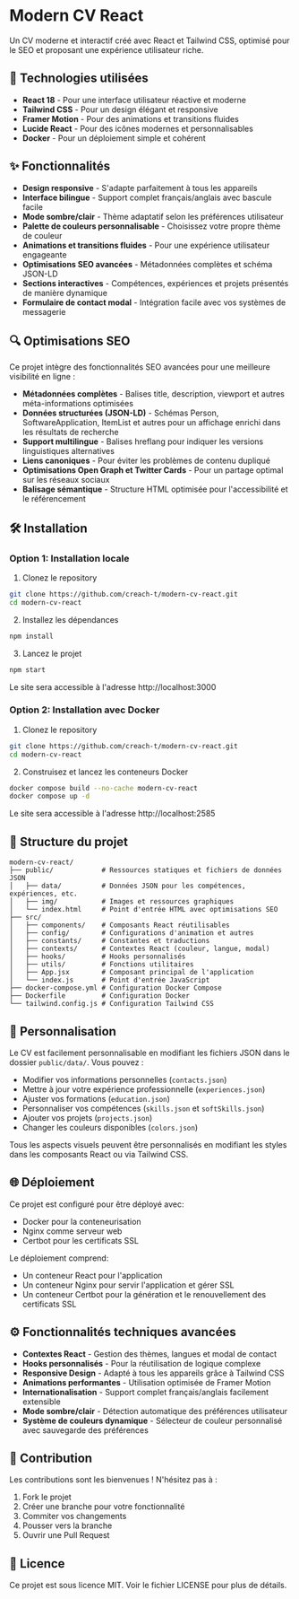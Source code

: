 # Modern CV React

Un CV moderne et interactif créé avec React et Tailwind CSS, optimisé pour le SEO et proposant une expérience utilisateur riche.

## 🚀 Technologies utilisées

- **React 18** - Pour une interface utilisateur réactive et moderne
- **Tailwind CSS** - Pour un design élégant et responsive
- **Framer Motion** - Pour des animations et transitions fluides
- **Lucide React** - Pour des icônes modernes et personnalisables
- **Docker** - Pour un déploiement simple et cohérent

## ✨ Fonctionnalités

- **Design responsive** - S'adapte parfaitement à tous les appareils
- **Interface bilingue** - Support complet français/anglais avec bascule facile
- **Mode sombre/clair** - Thème adaptatif selon les préférences utilisateur
- **Palette de couleurs personnalisable** - Choisissez votre propre thème de couleur
- **Animations et transitions fluides** - Pour une expérience utilisateur engageante
- **Optimisations SEO avancées** - Métadonnées complètes et schéma JSON-LD
- **Sections interactives** - Compétences, expériences et projets présentés de manière dynamique
- **Formulaire de contact modal** - Intégration facile avec vos systèmes de messagerie

## 🔍 Optimisations SEO

Ce projet intègre des fonctionnalités SEO avancées pour une meilleure visibilité en ligne :

- **Métadonnées complètes** - Balises title, description, viewport et autres méta-informations optimisées
- **Données structurées (JSON-LD)** - Schémas Person, SoftwareApplication, ItemList et autres pour un affichage enrichi dans les résultats de recherche
- **Support multilingue** - Balises hreflang pour indiquer les versions linguistiques alternatives
- **Liens canoniques** - Pour éviter les problèmes de contenu dupliqué
- **Optimisations Open Graph et Twitter Cards** - Pour un partage optimal sur les réseaux sociaux
- **Balisage sémantique** - Structure HTML optimisée pour l'accessibilité et le référencement

## 🛠️ Installation

### Option 1: Installation locale

1. Clonez le repository
```bash
git clone https://github.com/creach-t/modern-cv-react.git
cd modern-cv-react
```

2. Installez les dépendances
```bash
npm install
```

3. Lancez le projet
```bash
npm start
```

Le site sera accessible à l'adresse http://localhost:3000

### Option 2: Installation avec Docker

1. Clonez le repository
```bash
git clone https://github.com/creach-t/modern-cv-react.git
cd modern-cv-react
```

2. Construisez et lancez les conteneurs Docker
```bash
docker compose build --no-cache modern-cv-react
docker compose up -d
```

Le site sera accessible à l'adresse http://localhost:2585

## 📁 Structure du projet

```
modern-cv-react/
├── public/            # Ressources statiques et fichiers de données JSON
│   ├── data/          # Données JSON pour les compétences, expériences, etc.
│   ├── img/           # Images et ressources graphiques
│   └── index.html     # Point d'entrée HTML avec optimisations SEO
├── src/
│   ├── components/    # Composants React réutilisables
│   ├── config/        # Configurations d'animation et autres
│   ├── constants/     # Constantes et traductions
│   ├── contexts/      # Contextes React (couleur, langue, modal)
│   ├── hooks/         # Hooks personnalisés
│   ├── utils/         # Fonctions utilitaires
│   ├── App.jsx        # Composant principal de l'application
│   └── index.js       # Point d'entrée JavaScript
├── docker-compose.yml # Configuration Docker Compose
├── Dockerfile         # Configuration Docker
└── tailwind.config.js # Configuration Tailwind CSS
```

## 🎨 Personnalisation

Le CV est facilement personnalisable en modifiant les fichiers JSON dans le dossier `public/data/`. Vous pouvez :

- Modifier vos informations personnelles (`contacts.json`)
- Mettre à jour votre expérience professionnelle (`experiences.json`)
- Ajuster vos formations (`education.json`)
- Personnaliser vos compétences (`skills.json` et `softSkills.json`)
- Ajouter vos projets (`projects.json`)
- Changer les couleurs disponibles (`colors.json`)

Tous les aspects visuels peuvent être personnalisés en modifiant les styles dans les composants React ou via Tailwind CSS.

## 🌐 Déploiement

Ce projet est configuré pour être déployé avec:
- Docker pour la conteneurisation
- Nginx comme serveur web
- Certbot pour les certificats SSL

Le déploiement comprend:
- Un conteneur React pour l'application
- Un conteneur Nginx pour servir l'application et gérer SSL
- Un conteneur Certbot pour la génération et le renouvellement des certificats SSL

## ⚙️ Fonctionnalités techniques avancées

- **Contextes React** - Gestion des thèmes, langues et modal de contact
- **Hooks personnalisés** - Pour la réutilisation de logique complexe
- **Responsive Design** - Adapté à tous les appareils grâce à Tailwind CSS
- **Animations performantes** - Utilisation optimisée de Framer Motion
- **Internationalisation** - Support complet français/anglais facilement extensible
- **Mode sombre/clair** - Détection automatique des préférences utilisateur
- **Système de couleurs dynamique** - Sélecteur de couleur personnalisé avec sauvegarde des préférences

## 👥 Contribution

Les contributions sont les bienvenues ! N'hésitez pas à :

1. Fork le projet
2. Créer une branche pour votre fonctionnalité
3. Commiter vos changements
4. Pousser vers la branche
5. Ouvrir une Pull Request

## 📄 Licence

Ce projet est sous licence MIT. Voir le fichier LICENSE pour plus de détails.